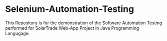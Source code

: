 # Selenium-Automation-Testing
This Repository is for the demonstration of the Software Automation Testing performed for SolarTrade Web-App Project in Java Programming Langugage.
